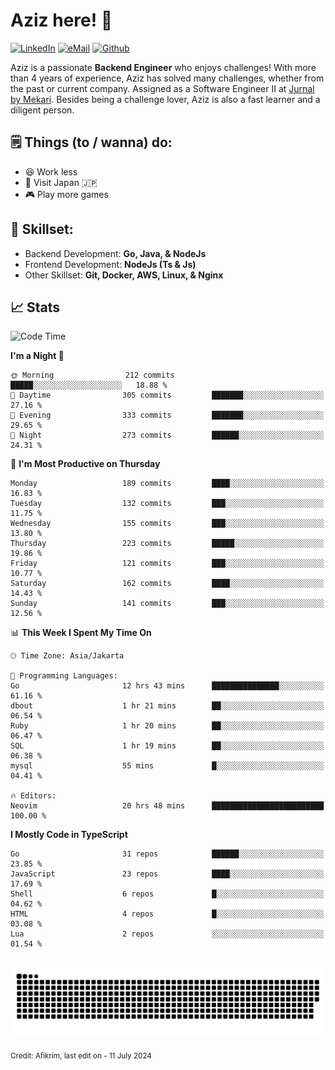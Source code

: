 # Aziz here! 👋

[![LinkedIn](https://img.shields.io/static/v1?message=afikrim&logo=linkedin&label=&color=0077B5&logoColor=white&labelColor=&style=for-the-badge)](https://www.linkedin.com/in/afikrim)
[![eMail](https://img.shields.io/static/v1?message=afikrim10@gmail.com&logo=gmail&label=&color=D14836&logoColor=white&labelColor=&style=for-the-badge)](mailto:afikrim10@gmail.com)
[![Github](https://komarev.com/ghpvc/?username=afikrim&label=Visitors&style=for-the-badge)](https://www.github.com/afikrim)

<!--Introduction-->
Aziz is a passionate **Backend Engineer** who enjoys challenges! With more than 4 years of experience, Aziz has solved many challenges, whether from the past or current company. Assigned as a Software Engineer II at [Jurnal by Mekari](https://jurnal.id). Besides being a challenge lover, Aziz is also a fast learner and a diligent person.

<!--Things TODO-->
## 🗒️ Things (to / wanna) do:

- 😆 Work less
- 🚀 Visit Japan 🇯🇵
- 🎮 Play more games

<!--Skillset-->
## 🏅 Skillset:

- Backend Development: **Go, Java, & NodeJs**
- Frontend Development: **NodeJs (Ts & Js)**
- Other Skillset: **Git, Docker, AWS, Linux, & Nginx**

## 📈 Stats  

<!--START_SECTION:waka-->
![Code Time](http://img.shields.io/badge/Code%20Time-1%2C712%20hrs%2024%20mins-blue)

**I'm a Night 🦉** 

```text
🌞 Morning                212 commits         █████░░░░░░░░░░░░░░░░░░░░   18.88 % 
🌆 Daytime                305 commits         ███████░░░░░░░░░░░░░░░░░░   27.16 % 
🌃 Evening                333 commits         ███████░░░░░░░░░░░░░░░░░░   29.65 % 
🌙 Night                  273 commits         ██████░░░░░░░░░░░░░░░░░░░   24.31 % 
```
📅 **I'm Most Productive on Thursday** 

```text
Monday                   189 commits         ████░░░░░░░░░░░░░░░░░░░░░   16.83 % 
Tuesday                  132 commits         ███░░░░░░░░░░░░░░░░░░░░░░   11.75 % 
Wednesday                155 commits         ███░░░░░░░░░░░░░░░░░░░░░░   13.80 % 
Thursday                 223 commits         █████░░░░░░░░░░░░░░░░░░░░   19.86 % 
Friday                   121 commits         ███░░░░░░░░░░░░░░░░░░░░░░   10.77 % 
Saturday                 162 commits         ████░░░░░░░░░░░░░░░░░░░░░   14.43 % 
Sunday                   141 commits         ███░░░░░░░░░░░░░░░░░░░░░░   12.56 % 
```


📊 **This Week I Spent My Time On** 

```text
🕑︎ Time Zone: Asia/Jakarta

💬 Programming Languages: 
Go                       12 hrs 43 mins      ███████████████░░░░░░░░░░   61.16 % 
dbout                    1 hr 21 mins        ██░░░░░░░░░░░░░░░░░░░░░░░   06.54 % 
Ruby                     1 hr 20 mins        ██░░░░░░░░░░░░░░░░░░░░░░░   06.47 % 
SQL                      1 hr 19 mins        ██░░░░░░░░░░░░░░░░░░░░░░░   06.38 % 
mysql                    55 mins             █░░░░░░░░░░░░░░░░░░░░░░░░   04.41 % 

🔥 Editors: 
Neovim                   20 hrs 48 mins      █████████████████████████   100.00 % 
```

**I Mostly Code in TypeScript** 

```text
Go                       31 repos            ██████░░░░░░░░░░░░░░░░░░░   23.85 % 
JavaScript               23 repos            ████░░░░░░░░░░░░░░░░░░░░░   17.69 % 
Shell                    6 repos             █░░░░░░░░░░░░░░░░░░░░░░░░   04.62 % 
HTML                     4 repos             █░░░░░░░░░░░░░░░░░░░░░░░░   03.08 % 
Lua                      2 repos             ░░░░░░░░░░░░░░░░░░░░░░░░░   01.54 % 
```




<!--END_SECTION:waka-->


<br clear="both">

<div align="center">
  <img src="https://raw.githubusercontent.com/afikrim/afikrim/output/snake.svg" alt="Snake animation" />
</div>


<sub>Credit: Afikrim, last edit on - 11 July 2024</sub>

